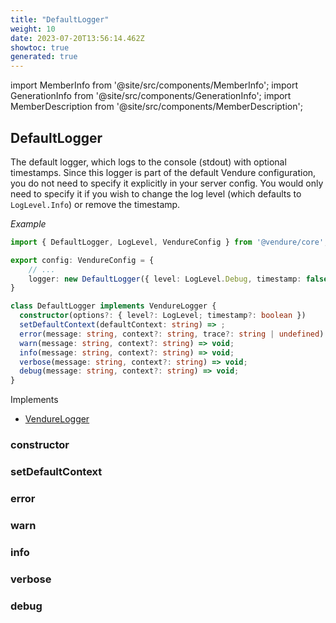 ```yaml
---
title: "DefaultLogger"
weight: 10
date: 2023-07-20T13:56:14.462Z
showtoc: true
generated: true
---
```

<!-- This file was generated from the Vendure source. Do not modify. Instead, re-run the "docs:build" script -->
import MemberInfo from '@site/src/components/MemberInfo';
import GenerationInfo from '@site/src/components/GenerationInfo';
import MemberDescription from '@site/src/components/MemberDescription';


## DefaultLogger

<GenerationInfo sourceFile="packages/core/src/config/logger/default-logger.ts" sourceLine="25" packageName="@vendure/core" />

The default logger, which logs to the console (stdout) with optional timestamps. Since this logger is part of the
default Vendure configuration, you do not need to specify it explicitly in your server config. You would only need
to specify it if you wish to change the log level (which defaults to `LogLevel.Info`) or remove the timestamp.

*Example*

```ts
import { DefaultLogger, LogLevel, VendureConfig } from '@vendure/core';

export config: VendureConfig = {
    // ...
    logger: new DefaultLogger({ level: LogLevel.Debug, timestamp: false }),
}
```

```ts title="Signature"
class DefaultLogger implements VendureLogger {
  constructor(options?: { level?: LogLevel; timestamp?: boolean })
  setDefaultContext(defaultContext: string) => ;
  error(message: string, context?: string, trace?: string | undefined) => void;
  warn(message: string, context?: string) => void;
  info(message: string, context?: string) => void;
  verbose(message: string, context?: string) => void;
  debug(message: string, context?: string) => void;
}
```
Implements

 * <a href='/typescript-api/logger/vendure-logger#vendurelogger'>VendureLogger</a>



### constructor

<MemberInfo kind="method" type="(options?: { level?: <a href='/typescript-api/logger/log-level#loglevel'>LogLevel</a>; timestamp?: boolean }) => DefaultLogger"   />


### setDefaultContext

<MemberInfo kind="method" type="(defaultContext: string) => "   />


### error

<MemberInfo kind="method" type="(message: string, context?: string, trace?: string | undefined) => void"   />


### warn

<MemberInfo kind="method" type="(message: string, context?: string) => void"   />


### info

<MemberInfo kind="method" type="(message: string, context?: string) => void"   />


### verbose

<MemberInfo kind="method" type="(message: string, context?: string) => void"   />


### debug

<MemberInfo kind="method" type="(message: string, context?: string) => void"   />


